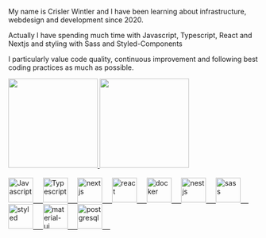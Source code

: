 <span align="left">My name is Crisler Wintler and I have been learning about infrastructure, webdesign and development since 2020. <br/>

 Actually I have spending much time with Javascript, Typescript, React and Nextjs and styling with Sass and Styled-Components
  <br /> 

  I particularly value code quality, continuous improvement and following best coding practices as much as possible. 
</span>



  <a href="https://github.com/crislerwin">
  <img height="180em" src="https://github-readme-stats.vercel.app/api?username=crislerwin&show_icons=true&include_all_commits=true&count_private=true"/>
  <img height="180em" src="https://github-readme-stats.vercel.app/api/top-langs/?username=crislerwin&layout=compact&langs_count=7&"/>
</div>
<div>
<br/>
</div>
<div style="display: inline_block">
<img height="50" width="50" alt="Javascript" src="https://cdn.jsdelivr.net/npm/simple-icons@3.12.1/icons/javascript.svg" />&nbsp;&nbsp;&nbsp;&nbsp;
  <img height="50" width="50" alt="Typescript" src="https://cdn.jsdelivr.net/npm/simple-icons@3.12.1/icons/typescript.svg" />&nbsp;&nbsp;&nbsp;&nbsp;
  <img height="50" width="50" alt="nextjs" src="https://cdn.jsdelivr.net/npm/simple-icons@3.12.1/icons/next-dot-js.svg" />&nbsp;&nbsp;&nbsp;&nbsp;
   <img height="50" width="50" alt="react" src="https://cdn.jsdelivr.net/npm/simple-icons@3.12.1/icons/react.svg" />&nbsp;&nbsp;&nbsp;&nbsp;
  <img height="50" width="50" alt="docker" src="https://cdn.jsdelivr.net/npm/simple-icons@3.12.1/icons/docker.svg" />&nbsp;&nbsp;&nbsp;&nbsp;
  <img height="50" width="50" alt="nestjs" src="https://cdn.jsdelivr.net/npm/simple-icons@3.12.1/icons/nestjs.svg" />&nbsp;&nbsp;&nbsp;&nbsp;
    <img height="50" width="50" alt="sass" src="https://cdn.jsdelivr.net/npm/simple-icons@3.12.1/icons/sass.svg" />&nbsp;&nbsp;&nbsp;&nbsp;
   <img height="50" width="50" alt="styled" src="https://cdn.jsdelivr.net/npm/simple-icons@3.12.1/icons/styled-components.svg" />&nbsp;&nbsp;&nbsp;&nbsp;
    <img height="50" width="50" alt="material-ui" src="https://cdn.jsdelivr.net/npm/simple-icons@3.12.1/icons/material-ui.svg" />&nbsp;&nbsp;&nbsp;&nbsp;
  <img height="50" width="50" alt="postgresql" src="https://cdn.jsdelivr.net/npm/simple-icons@3.12.1/icons/postgresql.svg" />&nbsp;&nbsp;&nbsp;&nbsp;

   
   
   
</div>
  
